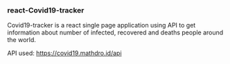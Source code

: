 
### react-Covid19-tracker

Covid19-tracker is a react single page application using API to get information about number of infected, recovered and deaths people around the world.

API used: https://covid19.mathdro.id/api
